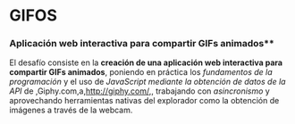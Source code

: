 # GIFOS

### Aplicación web interactiva para compartir GIFs animados**

El desafío consiste en la **creación de una aplicación web interactiva para compartir GIFs animados**, poniendo en práctica los *fundamentos de la programación* y el uso de *JavaScript mediante la obtención de datos de la API* de ,Giphy.com,a,http://giphy.com/,, trabajando con *asincronismo* y aprovechando herramientas nativas del explorador como la obtención de imágenes a través de la webcam.

